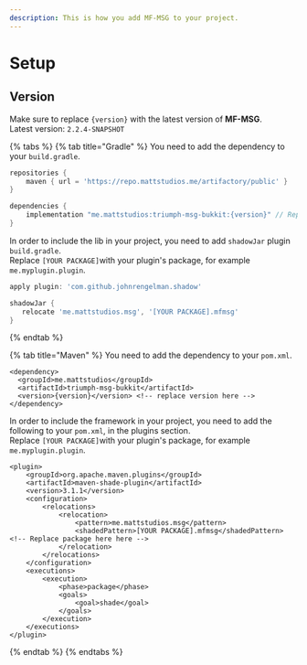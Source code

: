 ```yaml
---
description: This is how you add MF-MSG to your project.
---
```


# Setup

## Version

Make sure to replace `{version}` with the latest version of **MF-MSG**.  
Latest version: `2.2.4-SNAPSHOT`

{% tabs %}
{% tab title="Gradle" %}
You need to add the dependency to your `build.gradle`.

```groovy
repositories {
    maven { url = 'https://repo.mattstudios.me/artifactory/public' }
}

dependencies {
    implementation "me.mattstudios:triumph-msg-bukkit:{version}" // Replace version here 
}
```

In order to include the lib in your project, you need to add `shadowJar` plugin `build.gradle`.  
Replace `[YOUR PACKAGE]`with your plugin's package, for example `me.myplugin.plugin`.

```groovy
apply plugin: 'com.github.johnrengelman.shadow'

shadowJar {
   relocate 'me.mattstudios.msg', '[YOUR PACKAGE].mfmsg'
}
```
{% endtab %}

{% tab title="Maven" %}
You need to add the dependency to your `pom.xml`.

```markup
<dependency>
  <groupId>me.mattstudios</groupId>
  <artifactId>triumph-msg-bukkit</artifactId>
  <version>{version}</version> <!-- replace version here -->
</dependency>
```

In order to include the framework in your project, you need to add the following to your `pom.xml`, in the plugins section.  
Replace `[YOUR PACKAGE]`with your plugin's package, for example `me.myplugin.plugin`.

```markup
<plugin>
    <groupId>org.apache.maven.plugins</groupId>
    <artifactId>maven-shade-plugin</artifactId>
    <version>3.1.1</version>
    <configuration>
        <relocations>
            <relocation>
                <pattern>me.mattstudios.msg</pattern>
                <shadedPattern>[YOUR PACKAGE].mfmsg</shadedPattern> <!-- Replace package here here -->
            </relocation>
        </relocations>
    </configuration>
    <executions>
        <execution>
            <phase>package</phase>
            <goals>
                <goal>shade</goal>
            </goals>
        </execution>
    </executions>
</plugin>
```
{% endtab %}
{% endtabs %}


